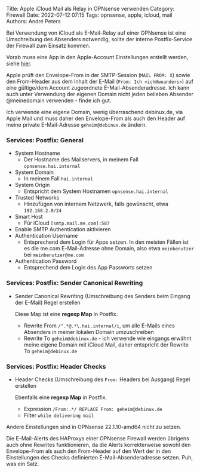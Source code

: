 Title: Apple iCloud Mail als Relay in OPNsense verwenden
Category: Firewall
Date: 2022-07-12 07:15
Tags: opnsense, apple, icloud, mail
Authors: André Peters

Bei Verwendung von iCloud als E-Mail-Relay auf einer OPNsense ist eine Umschreibung des Absenders notwendig, sollte der interne Postfix-Service der Firewall zum Einsatz kommen.

Vorab muss eine App in den Apple-Account Einstellungen erstellt werden, siehe [hier](https://support.apple.com/de-de/HT204397).

Apple prüft den Envelope-From in der SMTP-Session (`MAIL FROM: X`) sowie den From-Header aus dem Inhalt der E-Mail (`From: Ich <ich@woanders>`) auf eine gültige/dem Account zugeordnete E-Mail-Absenderadresse. Ich kann auch unter Verwendung der eigenen Domain nicht jeden belieben Absender @meinedomain verwenden - finde ich gut.

Ich verwende eine eigene Domain, wenig überraschend debinux.de, via Apple Mail und muss daher den Envelope-From als auch den Header auf meine private E-Mail-Adresse `geheim@debinux.de` ändern.

### Services: Postfix: General

- System Hostname
	- Der Hostname des Mailservers, in meinem Fall `opnsense.hai.internal`
- System Domain
	- In meinem Fall `hai.internal`
- System Origin
	- Entspricht dem System Hostnamen `opnsense.hai.internal`
- Trusted Networks
	- Hinzufügen von internem Netzwerk, falls gewünscht, etwa `192.168.2.0/24`
- Smart Host
	- Für iCloud `[smtp.mail.me.com]:587`
- Enable SMTP Authentication aktivieren
- Authentication Username
  - Entsprechend dem Login für Apps setzen. In den meisten Fällen ist es die me.com E-Mail-Adresse ohne Domain, also etwa `meinbenutzer` bei `meinbenutzer@me.com`
- Authentication Password
  - Entsprechend dem Login des App Passworts setzen

### Services: Postfix: Sender Canonical Rewriting
- Sender Canonical Rewriting (Umschreibung des Senders beim Eingang der E-Mail) Regel erstellen

	Diese Map ist eine **regexp Map** in Postfix.

	- Rewrite From `/^.*@.*\.hai.internal/i`, um alle E-Mails eines Absenders in meiner lokalen Domain umzuschreiben
	- Rewrite To `geheim@debinux.de` - ich verwende wie eingangs erwähnt meine eigene Domain mit iCloud Mail, daher entspricht der Rewrite To `geheim@debinux.de`

### Services: Postfix: Header Checks

- Header Checks (Umschreibung des `From:` Headers bei Ausgang) Regel erstellen

	Ebenfalls eine **regexp Map** in Postfix.

	- Expression `/From:.*/ REPLACE From: geheim@debinux.de`
	- Filter `while delivering mail`

Andere Einstellungen sind in OPNsense 22.1.10-amd64 nicht zu setzen.

Die E-Mail-Alerts des HAProxys einer OPNsense Firewall werden übrigens auch ohne Rewrites funktionieren, da die Alerts korrekterweise sowohl den Envelope-From als auch den From-Header auf den Wert der in den Einstellungen des Checks definierten E-Mail-Absenderadresse setzen. Puh, was ein Satz.
